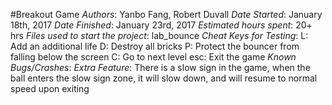 #Breakout Game
*Authors*: Yanbo Fang, Robert Duvall
*Date Started*: January 18th, 2017
*Date Finished*: January 23rd, 2017
*Estimated hours spent*: 20+ hrs
*Files used to start the project*: lab_bounce
*Cheat Keys for Testing*: 
L: Add an additional life
D: Destroy all bricks
P: Protect the bouncer from falling below the screen
C: Go to next level
esc: Exit the game
*Known Bugs/Crashes*:
*Extra Feature*: There is a slow sign in the game, when the ball enters the slow sign zone, it will slow down, and will resume to normal speed upon exiting
